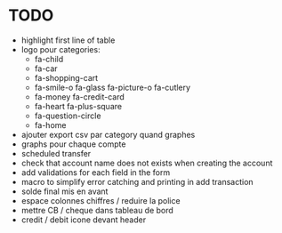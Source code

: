 # TODO
- highlight first line of table
- logo pour categories:
	- fa-child
	- fa-car
	- fa-shopping-cart
	- fa-smile-o  fa-glass fa-picture-o fa-cutlery
	- fa-money fa-credit-card
	- fa-heart fa-plus-square
	- fa-question-circle
	- fa-home
- ajouter export csv par category quand graphes
- graphs pour chaque compte
- scheduled transfer
- check that account name does not exists when creating the account
- add validations for each field in the form
- macro to simplify error catching and printing in add transaction
- solde final mis en avant
- espace colonnes chiffres / reduire la police
- mettre CB / cheque dans tableau de bord
- credit / debit icone devant header